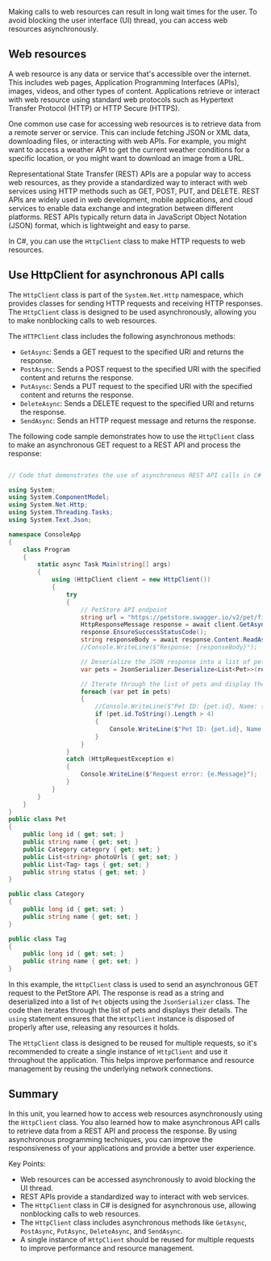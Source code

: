 Making calls to web resources can result in long wait times for the user. To avoid blocking the user interface (UI) thread, you can access web resources asynchronously.

## Web resources

A web resource is any data or service that's accessible over the internet. This includes web pages, Application Programming Interfaces (APIs), images, videos, and other types of content. Applications retrieve or interact with web resource using standard web protocols such as Hypertext Transfer Protocol (HTTP) or HTTP Secure (HTTPS).

One common use case for accessing web resources is to retrieve data from a remote server or service. This can include fetching JSON or XML data, downloading files, or interacting with web APIs. For example, you might want to access a weather API to get the current weather conditions for a specific location, or you might want to download an image from a URL.

Representational State Transfer (REST) APIs are a popular way to access web resources, as they provide a standardized way to interact with web services using HTTP methods such as GET, POST, PUT, and DELETE. REST APIs are widely used in web development, mobile applications, and cloud services to enable data exchange and integration between different platforms. REST APIs typically return data in JavaScript Object Notation (JSON) format, which is lightweight and easy to parse.

In C#, you can use the `HttpClient` class to make HTTP requests to web resources.

## Use HttpClient for asynchronous API calls

The `HttpClient` class is part of the `System.Net.Http` namespace, which provides classes for sending HTTP requests and receiving HTTP responses. The `HttpClient` class is designed to be used asynchronously, allowing you to make nonblocking calls to web resources.

The `HTTPClient` class includes the following asynchronous methods:

- `GetAsync`: Sends a GET request to the specified URI and returns the response.
- `PostAsync`: Sends a POST request to the specified URI with the specified content and returns the response.
- `PutAsync`: Sends a PUT request to the specified URI with the specified content and returns the response.
- `DeleteAsync`: Sends a DELETE request to the specified URI and returns the response.
- `SendAsync`: Sends an HTTP request message and returns the response.

The following code sample demonstrates how to use the `HttpClient` class to make an asynchronous GET request to a REST API and process the response:

```csharp

// Code that demonstrates the use of asynchronous REST API calls in C#

using System;
using System.ComponentModel;
using System.Net.Http;
using System.Threading.Tasks;
using System.Text.Json;

namespace ConsoleApp
{
    class Program
    {
        static async Task Main(string[] args)
        {
            using (HttpClient client = new HttpClient())
            {
                try
                {
                    // PetStore API endpoint
                    string url = "https://petstore.swagger.io/v2/pet/findByStatus?status=available";
                    HttpResponseMessage response = await client.GetAsync(url);
                    response.EnsureSuccessStatusCode();
                    string responseBody = await response.Content.ReadAsStringAsync();
                    //Console.WriteLine($"Response: {responseBody}");

                    // Deserialize the JSON response into a list of pets
                    var pets = JsonSerializer.Deserialize<List<Pet>>(responseBody);

                    // Iterate through the list of pets and display their details
                    foreach (var pet in pets)
                    {
                        //Console.WriteLine($"Pet ID: {pet.id}, Name: {pet.name}");
                        if (pet.id.ToString().Length > 4)
                        {
                            Console.WriteLine($"Pet ID: {pet.id}, Name: {pet.name}");
                        }
                    }
                }
                catch (HttpRequestException e)
                {
                    Console.WriteLine($"Request error: {e.Message}");
                }
            }
        }
    }
}
public class Pet
{
    public long id { get; set; }
    public string name { get; set; }
    public Category category { get; set; }
    public List<string> photoUrls { get; set; }
    public List<Tag> tags { get; set; }
    public string status { get; set; }
}

public class Category
{
    public long id { get; set; }
    public string name { get; set; }
}

public class Tag
{
    public long id { get; set; }
    public string name { get; set; }
} 

```

In this example, the `HttpClient` class is used to send an asynchronous GET request to the PetStore API. The response is read as a string and deserialized into a list of `Pet` objects using the `JsonSerializer` class. The code then iterates through the list of pets and displays their details. The `using` statement ensures that the `HttpClient` instance is disposed of properly after use, releasing any resources it holds.

The `HttpClient` class is designed to be reused for multiple requests, so it's recommended to create a single instance of `HttpClient` and use it throughout the application. This helps improve performance and resource management by reusing the underlying network connections.

## Summary

In this unit, you learned how to access web resources asynchronously using the `HttpClient` class. You also learned how to make asynchronous API calls to retrieve data from a REST API and process the response. By using asynchronous programming techniques, you can improve the responsiveness of your applications and provide a better user experience.

Key Points:

- Web resources can be accessed asynchronously to avoid blocking the UI thread.
- REST APIs provide a standardized way to interact with web services.
- The `HttpClient` class in C# is designed for asynchronous use, allowing nonblocking calls to web resources.
- The `HttpClient` class includes asynchronous methods like `GetAsync`, `PostAsync`, `PutAsync`, `DeleteAsync`, and `SendAsync`.
- A single instance of `HttpClient` should be reused for multiple requests to improve performance and resource management.
